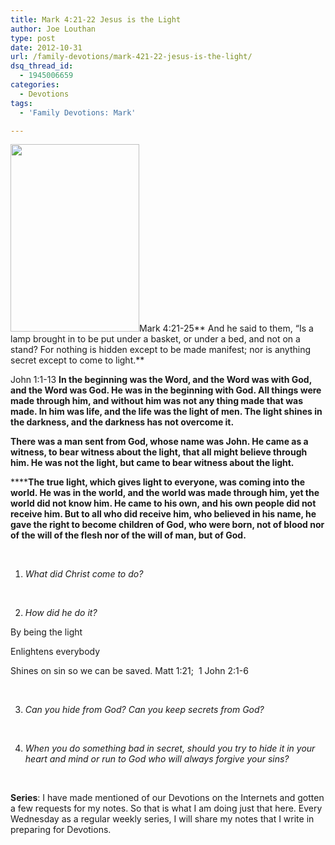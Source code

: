 ```yaml
---
title: Mark 4:21-22 Jesus is the Light
author: Joe Louthan
type: post
date: 2012-10-31
url: /family-devotions/mark-421-22-jesus-is-the-light/
dsq_thread_id:
  - 1945006659
categories:
  - Devotions
tags:
  - 'Family Devotions: Mark'

---
```

[<img class="alignright size-medium wp-image-1175" title="129-jesus-christ-light-of-the-world" alt="" src="https://i2.wp.com/theologic.us/wp-content/uploads/2012/10/129-jesus-christ-light-of-the-world.jpg?resize=206%2C300" width="206" height="300" srcset="https://i2.wp.com/theologic.us/wp-content/uploads/2012/10/129-jesus-christ-light-of-the-world.jpg?resize=206%2C300 206w, https://i2.wp.com/theologic.us/wp-content/uploads/2012/10/129-jesus-christ-light-of-the-world.jpg?w=248 248w" sizes="(max-width: 206px) 100vw, 206px" data-recalc-dims="1" />][1]Mark 4:21-25** And he said to them, “Is a lamp brought in to be put under a basket, or under a bed, and not on a stand? For nothing is hidden except to be made manifest; nor is anything secret except to come to light.**

John 1:1-13 **In the beginning was the Word, and the Word was with God, and the Word was God. He was in the beginning with God. All things were made through him, and without him was not any thing made that was made. In him was life, and the life was the light of men. The light shines in the darkness, and the darkness has not overcome it.**
  
 **There was a man sent from God, whose name was John. He came as a witness, to bear witness about the light, that all might believe through him. He was not the light, but came to bear witness about the light.**

******The true light, which gives light to everyone, was coming into the world. He was in the world, and the world was made through him, yet the world did not know him. He came to his own, and his own people did not receive him. But to all who did receive him, who believed in his name, he gave the right to become children of God, who were born, not of blood nor of the will of the flesh nor of the will of man, but of God.**

&nbsp;

1. _What did Christ come to do?_

&nbsp;

2. _How did he do it?_

By being the light

Enlightens everybody

Shines on sin so we can be saved. Matt 1:21;  1 John 2:1-6

&nbsp;

3. _Can you hide from God? Can you keep secrets from God?_

&nbsp;

4. _When you do something bad in secret, should you try to hide it in your heart and mind or run to God who will always forgive your sins?_

&nbsp;

**Series**: I have made mentioned of our Devotions on the Internets and gotten a few requests for my notes. So that is what I am doing just that here. Every Wednesday as a regular weekly series, I will share my notes that I write in preparing for Devotions.

 [1]: https://i2.wp.com/theologic.us/wp-content/uploads/2012/10/129-jesus-christ-light-of-the-world.jpg